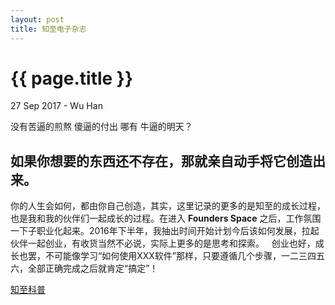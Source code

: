 ```yaml
---
layout: post
title: 知至电子杂志
---
```


{{ page.title }}
================

<p class="meta">27 Sep 2017 - Wu Han </p>

没有苦逼的煎熬
傻逼的付出
哪有
牛逼的明天？

如果你想要的东西还不存在，那就亲自动手将它创造出来。
-----------------------------------------------------

   你的人生会如何，都由你自己创造，其实，这里记录的更多的是知至的成长过程，也是我和我的伙伴们一起成长的过程。在进入 **Founders Space** 之后，工作氛围一下子职业化起来。2016年下半年，我抽出时间开始计划今后该如何发展，拉起伙伴一起创业，有收货当然不必说，实际上更多的是思考和探索。
   创业也好，成长也罢，不可能像学习“如何使用XXX软件”那样，只要遵循几个步骤，一二三四五六，全部正确完成之后就肯定“搞定”！


[知至科普](http://www.zzcomm.com)
